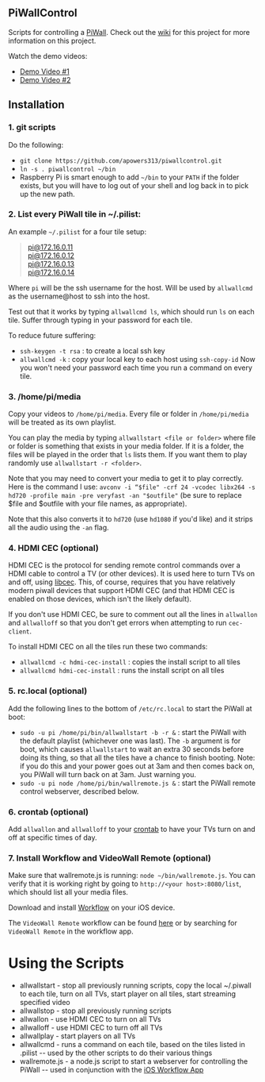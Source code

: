 ## PiWallControl
Scripts for controlling a [PiWall](http://www.piwall.co.uk/). Check out the [wiki](https://github.com/apowers313/piwallcontrol/wiki) for this project for more information on this project.

Watch the demo videos:
* [Demo Video #1](https://www.youtube.com/watch?v=wsvAhC8rldA)
* [Demo Video #2](https://www.youtube.com/watch?v=E2cMua_qhSY)

## Installation
### 1. git scripts
Do the following:
- `git clone https://github.com/apowers313/piwallcontrol.git`
- `ln -s . piwallcontrol ~/bin`
- Raspberry Pi is smart enough to add `~/bin` to your `PATH` if the folder exists, but you will have to log out of your shell and log back in to pick up the new path.

### 2. List every PiWall tile in ~/.pilist:

An example `~/.pilist` for a four tile setup:
> pi@172.16.0.11<br>
> pi@172.16.0.12<br>
> pi@172.16.0.13<br>
> pi@172.16.0.14

Where `pi` will be the ssh username for the host. Will be used by `allwallcmd` as the username@host to ssh into the host.

Test out that it works by typing `allwallcmd ls`, which should run `ls` on each tile. Suffer through typing in your password for each tile.

To reduce future suffering:
- `ssh-keygen -t rsa` : to create a local ssh key
- `allwallcmd -k` : copy your local key to each host using `ssh-copy-id`
Now you won't need your password each time you run a command on every tile.

### 3. /home/pi/media
Copy your videos to `/home/pi/media`. Every file or folder in `/home/pi/media` will be treated as its own playlist.

You can play the media by typing `allwallstart <file or folder>` where file or folder is something that exists in your media folder. If it is a folder, the files will be played in the order that `ls` lists them. If you want them to play randomly use `allwallstart -r <folder>`.

Note that you may need to convert your media to get it to play correctly. Here is the command I use:
`avconv -i “$file" -crf 24 -vcodec libx264 -s hd720 -profile main -pre veryfast -an "$outfile"` (be sure to replace $file and $outfile with your file names, as appropriate).

Note that this also converts it to `hd720` (use `hd1080` if you'd like) and it strips all the audio using the `-an` flag.

### 4. HDMI CEC (optional)
HDMI CEC is the protocol for sending remote control commands over a HDMI cable to control a TV (or other devices). It is used here to turn TVs on and off, using [libcec](https://github.com/Pulse-Eight/libcec). This, of course, requires that you have relatively modern piwall devices that support HDMI CEC (and that HDMI CEC is enabled on those devices, which isn't the likely default).

If you don't use HDMI CEC, be sure to comment out all the lines in `allwallon` and `allwalloff` so that you don't get errors when attempting to run `cec-client`.

To install HDMI CEC on all the tiles run these two commands:
- `allwallcmd -c hdmi-cec-install` : copies the install script to all tiles
- `allwallcmd hdmi-cec-install` : runs the install script on all tiles

### 5. rc.local (optional)
Add the following lines to the bottom of `/etc/rc.local` to start the PiWall at boot:
- `sudo -u pi /home/pi/bin/allwallstart -b -r &` : start the PiWall with the default playlist (whichever one was last). The `-b` argument is for boot, which causes `allwallstart` to wait an extra 30 seconds before doing its thing, so that all the tiles have a chance to finish booting. Note: if you do this and your power goes out at 3am and then comes back on, you PiWall will turn back on at 3am. Just warning you.
- `sudo -u pi node /home/pi/bin/wallremote.js &` : start the PiWall remote control webserver, described below.

### 6. crontab (optional)
Add `allwallon` and `allwalloff` to your [crontab](http://crontab.org/) to have your TVs turn on and off at specific times of day.

### 7. Install Workflow and VideoWall Remote (optional)
Make sure that wallremote.js is running: `node ~/bin/wallremote.js`. You can verify that it is working right by going to `http://<your host>:8080/list`, which should list all your media files. 

Download and install [Workflow](https://workflow.is/) on your iOS device.

The `VideoWall Remote` workflow can be found [here](https://workflow.is/workflows/a604131dd20f4a259825cd9e026d7881) or by searching for `VideoWall Remote` in the workflow app.

# Using the Scripts
- allwallstart - stop all previously running scripts, copy the local ~/.piwall to each tile, turn on all TVs, start player on all tiles, start streaming specified video
- allwallstop - stop all previously running scripts
- allwallon - use HDMI CEC to turn on all TVs
- allwalloff - use HDMI CEC to turn off all TVs
- allwallplay - start players on all TVs
- allwallcmd - runs a command on each tile, based on the tiles listed in .pilist -- used by the other scripts to do their various things
- wallremote.js - a node.js script to start a webserver for controlling the PiWall -- used in conjunction with the [iOS Workflow App](https://workflow.is/)

